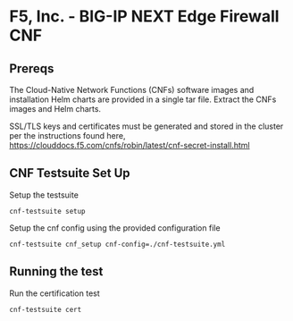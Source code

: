 # F5, Inc. - BIG-IP NEXT Edge Firewall CNF

## Prereqs 

The Cloud-Native Network Functions (CNFs) software images and installation Helm charts are provided in a single tar file. Extract the CNFs images and Helm charts.

SSL/TLS keys and certificates must be generated and stored in the cluster per the instructions found here, https://clouddocs.f5.com/cnfs/robin/latest/cnf-secret-install.html


## CNF Testsuite Set Up

Setup the testsuite

```
cnf-testsuite setup
```

Setup the cnf config using the provided configuration file

```
cnf-testsuite cnf_setup cnf-config=./cnf-testsuite.yml
```

## Running the test

Run the certification test

```
cnf-testsuite cert
```
